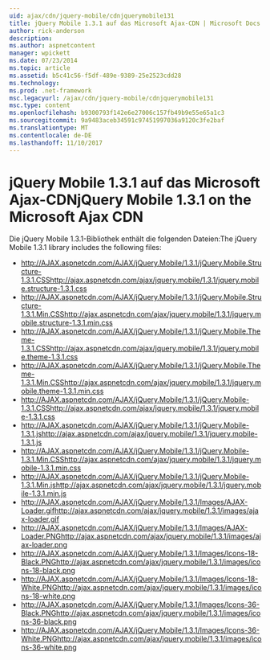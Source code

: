 ```yaml
---
uid: ajax/cdn/jquery-mobile/cdnjquerymobile131
title: jQuery Mobile 1.3.1 auf das Microsoft Ajax-CDN | Microsoft Docs
author: rick-anderson
description: 
ms.author: aspnetcontent
manager: wpickett
ms.date: 07/23/2014
ms.topic: article
ms.assetid: b5c41c56-f5df-489e-9389-25e2523cdd28
ms.technology: 
ms.prod: .net-framework
msc.legacyurl: /ajax/cdn/jquery-mobile/cdnjquerymobile131
msc.type: content
ms.openlocfilehash: b9300793f142e6e27006c157fb49b9e55e65a1c3
ms.sourcegitcommit: 9a9483aceb34591c97451997036a9120c3fe2baf
ms.translationtype: MT
ms.contentlocale: de-DE
ms.lasthandoff: 11/10/2017
---
```

<a name="jquery-mobile-131-on-the-microsoft-ajax-cdn"></a><span data-ttu-id="0683b-102">jQuery Mobile 1.3.1 auf das Microsoft Ajax-CDN</span><span class="sxs-lookup"><span data-stu-id="0683b-102">jQuery Mobile 1.3.1 on the Microsoft Ajax CDN</span></span>
====================
<span data-ttu-id="0683b-103">Die jQuery Mobile 1.3.1-Bibliothek enthält die folgenden Dateien:</span><span class="sxs-lookup"><span data-stu-id="0683b-103">The jQuery Mobile 1.3.1 library includes the following files:</span></span>

- <span data-ttu-id="0683b-104">http://AJAX.aspnetcdn.com/AJAX/jQuery.Mobile/1.3.1/jQuery.Mobile.Structure-1.3.1.CSS</span><span class="sxs-lookup"><span data-stu-id="0683b-104">http://ajax.aspnetcdn.com/ajax/jquery.mobile/1.3.1/jquery.mobile.structure-1.3.1.css</span></span>
- <span data-ttu-id="0683b-105">http://AJAX.aspnetcdn.com/AJAX/jQuery.Mobile/1.3.1/jQuery.Mobile.Structure-1.3.1.Min.CSS</span><span class="sxs-lookup"><span data-stu-id="0683b-105">http://ajax.aspnetcdn.com/ajax/jquery.mobile/1.3.1/jquery.mobile.structure-1.3.1.min.css</span></span>
- <span data-ttu-id="0683b-106">http://AJAX.aspnetcdn.com/AJAX/jQuery.Mobile/1.3.1/jQuery.Mobile.Theme-1.3.1.CSS</span><span class="sxs-lookup"><span data-stu-id="0683b-106">http://ajax.aspnetcdn.com/ajax/jquery.mobile/1.3.1/jquery.mobile.theme-1.3.1.css</span></span>
- <span data-ttu-id="0683b-107">http://AJAX.aspnetcdn.com/AJAX/jQuery.Mobile/1.3.1/jQuery.Mobile.Theme-1.3.1.Min.CSS</span><span class="sxs-lookup"><span data-stu-id="0683b-107">http://ajax.aspnetcdn.com/ajax/jquery.mobile/1.3.1/jquery.mobile.theme-1.3.1.min.css</span></span>
- <span data-ttu-id="0683b-108">http://AJAX.aspnetcdn.com/AJAX/jQuery.Mobile/1.3.1/jQuery.Mobile-1.3.1.CSS</span><span class="sxs-lookup"><span data-stu-id="0683b-108">http://ajax.aspnetcdn.com/ajax/jquery.mobile/1.3.1/jquery.mobile-1.3.1.css</span></span>
- <span data-ttu-id="0683b-109">http://AJAX.aspnetcdn.com/AJAX/jQuery.Mobile/1.3.1/jQuery.Mobile-1.3.1.js</span><span class="sxs-lookup"><span data-stu-id="0683b-109">http://ajax.aspnetcdn.com/ajax/jquery.mobile/1.3.1/jquery.mobile-1.3.1.js</span></span>
- <span data-ttu-id="0683b-110">http://AJAX.aspnetcdn.com/AJAX/jQuery.Mobile/1.3.1/jQuery.Mobile-1.3.1.Min.CSS</span><span class="sxs-lookup"><span data-stu-id="0683b-110">http://ajax.aspnetcdn.com/ajax/jquery.mobile/1.3.1/jquery.mobile-1.3.1.min.css</span></span>
- <span data-ttu-id="0683b-111">http://AJAX.aspnetcdn.com/AJAX/jQuery.Mobile/1.3.1/jQuery.Mobile-1.3.1.Min.js</span><span class="sxs-lookup"><span data-stu-id="0683b-111">http://ajax.aspnetcdn.com/ajax/jquery.mobile/1.3.1/jquery.mobile-1.3.1.min.js</span></span>
- <span data-ttu-id="0683b-112">http://AJAX.aspnetcdn.com/AJAX/jQuery.Mobile/1.3.1/Images/AJAX-Loader.gif</span><span class="sxs-lookup"><span data-stu-id="0683b-112">http://ajax.aspnetcdn.com/ajax/jquery.mobile/1.3.1/images/ajax-loader.gif</span></span>
- <span data-ttu-id="0683b-113">http://AJAX.aspnetcdn.com/AJAX/jQuery.Mobile/1.3.1/Images/AJAX-Loader.PNG</span><span class="sxs-lookup"><span data-stu-id="0683b-113">http://ajax.aspnetcdn.com/ajax/jquery.mobile/1.3.1/images/ajax-loader.png</span></span>
- <span data-ttu-id="0683b-114">http://AJAX.aspnetcdn.com/AJAX/jQuery.Mobile/1.3.1/Images/Icons-18-Black.PNG</span><span class="sxs-lookup"><span data-stu-id="0683b-114">http://ajax.aspnetcdn.com/ajax/jquery.mobile/1.3.1/images/icons-18-black.png</span></span>
- <span data-ttu-id="0683b-115">http://AJAX.aspnetcdn.com/AJAX/jQuery.Mobile/1.3.1/Images/Icons-18-White.PNG</span><span class="sxs-lookup"><span data-stu-id="0683b-115">http://ajax.aspnetcdn.com/ajax/jquery.mobile/1.3.1/images/icons-18-white.png</span></span>
- <span data-ttu-id="0683b-116">http://AJAX.aspnetcdn.com/AJAX/jQuery.Mobile/1.3.1/Images/Icons-36-Black.PNG</span><span class="sxs-lookup"><span data-stu-id="0683b-116">http://ajax.aspnetcdn.com/ajax/jquery.mobile/1.3.1/images/icons-36-black.png</span></span>
- <span data-ttu-id="0683b-117">http://AJAX.aspnetcdn.com/AJAX/jQuery.Mobile/1.3.1/Images/Icons-36-White.PNG</span><span class="sxs-lookup"><span data-stu-id="0683b-117">http://ajax.aspnetcdn.com/ajax/jquery.mobile/1.3.1/images/icons-36-white.png</span></span>
